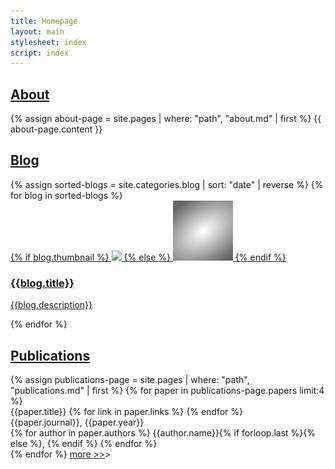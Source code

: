 ```yaml
---
title: Homepage
layout: main
stylesheet: index
script: index
---
```


<div id="homepageLayout">


<div id="about" class="homepageCard">
<a href="/about/"><h2>About</h2></a>
{% assign about-page = site.pages | where: "path", "about.md" | first %}
{{ about-page.content }}
</div>

<div id="blog" class="homepageCard">
<a href="/blog/"><h2>Blog</h2></a>
<div class="cardDisplay">
{% assign sorted-blogs = site.categories.blog | sort: "date" | reverse %}
{% for blog in sorted-blogs %}
<a href="{{blog.url}}">
<div class="blogCard">
{% if blog.thumbnail %}
<img class="blogThumbnail" src="/static/images/thumbnails/{{blog.thumbnail}}"/>
{% else %}
<img class="blogThumbnail" src="/static/images/thumbnails/missing.svg"/>
{% endif %}
<h3 class="blogTitle">{{blog.title}}</h3>
<p class="blogDescription">{{blog.description}}</p>
</div>
</a>
{% endfor %}
</div>
</div>

<div id="publications" class="homepageCard cardList">
<a href="/publications/"><h2>Publications</h2></a>
{% assign publications-page = site.pages | where: "path", "publications.md" | first %}
{% for paper in publications-page.papers limit:4 %}
<div class="publicationCard">
<div class="publicationTitle">
{{paper.title}}
{% for link in paper.links %}
<a href="{{link.url}}" class="{{link.icon}} linkSpaced" data-show-count="false"></a>
{% endfor %}
</div>
<div class="publicationJournal">{{paper.journal}}, {{paper.year}}</div>
<div class="publicationAuthors">
    {% for author in paper.authors %}
    {{author.name}}{% if forloop.last %}{% else %}, {% endif %}
    {% endfor %}
</div>
</div>
{% endfor %}
<a href="/publications/">more >></a>>
</div>

<!-- <div id="awards" class="homepageCard">
<a href="/awards/"><h2>Awards</h2></a>
{% assign awards-page = site.pages | where: "path", "awards.md" | first %}
{{ awards-page.content }}
</div> -->

<!-- <div id="news" class="homepageCard">
<a href="/news/"><h2>News</h2></a>
</div>

<div id="openSource" class="homepageCard">
<a href="/openSource/"><h2>Open Source Projects</h2></a>
</div>

<div id="tutorials" class="homepageCard">
<a href="/tutorials/"><h2>Tutorials</h2></a>
</div> -->


</div>